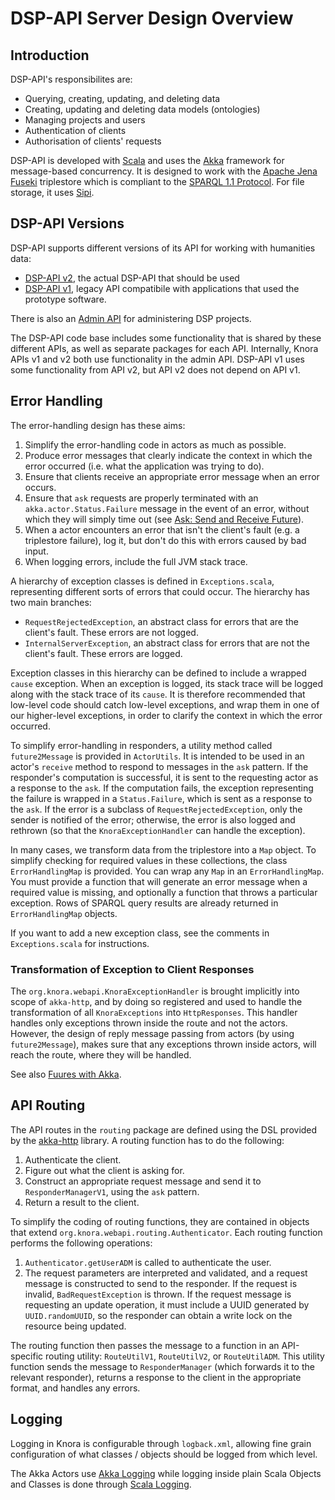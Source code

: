 <!---
 * Copyright © 2021 - 2022 Swiss National Data and Service Center for the Humanities and/or DaSCH Service Platform contributors.
 * SPDX-License-Identifier: Apache-2.0
-->

# DSP-API Server Design Overview

## Introduction

DSP-API's responsibilites are:

- Querying, creating, updating, and deleting data
- Creating, updating and deleting data models (ontologies)
- Managing projects and users
- Authentication of clients
- Authorisation of clients' requests

DSP-API is developed with [Scala](http://www.scala-lang.org/) and uses the
[Akka](http://akka.io/) framework for message-based concurrency. It is
designed to work with the [Apache Jena Fuseki](https://jena.apache.org) triplestore
which is compliant to the [SPARQL 1.1 Protocol](http://www.w3.org/TR/sparql11-protocol/).
For file storage, it uses [Sipi](http://sipi.io).

## DSP-API Versions

DSP-API supports different versions of its API for working with humanities data:

- [DSP-API v2](../../../03-apis/api-v2/index.md), the actual DSP-API that should be used
- [DSP-API v1](../../../03-apis/api-v1/index.md), legacy API compatibile with applications 
  that used the prototype software.

There is also an [Admin API](../../../03-apis/api-admin/index.md) for
administering DSP projects.

The DSP-API code base includes some functionality that is shared by these different
APIs, as well as separate packages for each API. Internally, Knora APIs v1 and v2 both
use functionality in the admin API. DSP-API v1 uses some functionality from
API v2, but API v2 does not depend on API v1.

## Error Handling

The error-handling design has these aims:

1.  Simplify the error-handling code in actors as much as possible.
2.  Produce error messages that clearly indicate the context in which
    the error occurred (i.e. what the application was trying to do).
3.  Ensure that clients receive an appropriate error message when an
    error occurs.
4.  Ensure that `ask` requests are properly terminated with an
    `akka.actor.Status.Failure` message in the event of an error,
    without which they will simply time out (see
    [Ask: Send and Receive Future](https://doc.akka.io/docs/akka/current/actors.html?language=scala#ask-send-and-receive-future)).
5.  When a actor encounters an error that isn't the client's fault (e.g.
    a triplestore failure), log it, but don't do this with errors caused
    by bad input.
6.  When logging errors, include the full JVM stack trace.

A hierarchy of exception classes is defined in `Exceptions.scala`,
representing different sorts of errors that could occur. The hierarchy
has two main branches:

  - `RequestRejectedException`, an abstract class for errors that are
    the client's fault. These errors are not logged.
  - `InternalServerException`, an abstract class for errors that are not
    the client's fault. These errors are logged.

Exception classes in this hierarchy can be defined to include a wrapped
`cause` exception. When an exception is logged, its stack trace will be
logged along with the stack trace of its `cause`. It is therefore
recommended that low-level code should catch low-level exceptions, and
wrap them in one of our higher-level exceptions, in order to clarify the
context in which the error occurred.

To simplify error-handling in responders, a utility method called
`future2Message` is provided in `ActorUtils`. It is intended to be used
in an actor's `receive` method to respond to messages in the `ask`
pattern. If the responder's computation is successful, it is sent to the
requesting actor as a response to the `ask`. If the computation fails,
the exception representing the failure is wrapped in a `Status.Failure`,
which is sent as a response to the `ask`. If the error is a subclass of
`RequestRejectedException`, only the sender is notified of the error;
otherwise, the error is also logged and rethrown (so that the
`KnoraExceptionHandler` can handle the exception).

In many cases, we transform data from the triplestore into a `Map`
object. To simplify checking for required values in these collections,
the class `ErrorHandlingMap` is provided. You can wrap any `Map` in an
`ErrorHandlingMap`. You must provide a function that will generate an
error message when a required value is missing, and optionally a
function that throws a particular exception. Rows of SPARQL query
results are already returned in `ErrorHandlingMap` objects.

If you want to add a new exception class, see the comments in
`Exceptions.scala` for instructions.

### Transformation of Exception to Client Responses

The `org.knora.webapi.KnoraExceptionHandler` is brought implicitly into
scope of `akka-http`, and by doing so registered and used to handle the
transformation of all `KnoraExceptions` into `HttpResponses`. This
handler handles only exceptions thrown inside the route and not the
actors. However, the design of reply message passing from actors (by
using `future2Message`), makes sure that any exceptions thrown inside
actors, will reach the route, where they will be handled.

See also [Fuures with Akka](futures-with-akka.md).

## API Routing

The API routes in the `routing` package are defined using the DSL
provided by the
[akka-http](http://doc.akka.io/docs/akka/current/scala/http/routing-dsl/index.html)
library. A routing function has to do the following:

1.  Authenticate the client.
2.  Figure out what the client is asking for.
3.  Construct an appropriate request message and send it to
    `ResponderManagerV1`, using the `ask` pattern.
4.  Return a result to the client.

To simplify the coding of routing functions, they are contained in
objects that extend `org.knora.webapi.routing.Authenticator`. Each
routing function performs the following operations:

1.  `Authenticator.getUserADM` is called to authenticate the user.
2.  The request parameters are interpreted and validated, and a request
    message is constructed to send to the responder. If the request is
    invalid, `BadRequestException` is thrown. If the request message is
    requesting an update operation, it must include a UUID generated by
    `UUID.randomUUID`, so the responder can obtain a write lock on the
    resource being updated.

The routing function then passes the message to a function in an API-specific
routing utility: `RouteUtilV1`, `RouteUtilV2`, or `RouteUtilADM`.
This utility function sends the message to `ResponderManager` (which
forwards it to the relevant responder), returns a response to the client
in the appropriate format, and handles any errors.

## Logging

Logging in Knora is configurable through `logback.xml`, allowing fine
grain configuration of what classes / objects should be logged from which level.

The Akka Actors use [Akka Logging](https://doc.akka.io/docs/akka/current/logging.html)
while logging inside plain Scala Objects and Classes is done through
[Scala Logging](https://github.com/lightbend/scala-logging).

